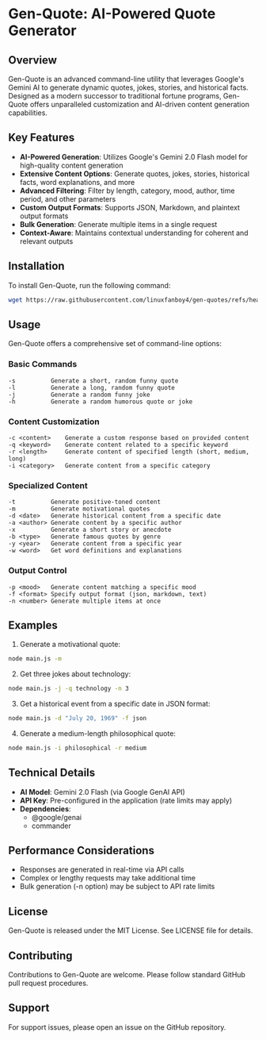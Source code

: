 # Gen-Quote: AI-Powered Quote Generator

## Overview

Gen-Quote is an advanced command-line utility that leverages Google's Gemini AI to generate dynamic quotes, jokes, stories, and historical facts. Designed as a modern successor to traditional fortune programs, Gen-Quote offers unparalleled customization and AI-driven content generation capabilities.

## Key Features

- **AI-Powered Generation**: Utilizes Google's Gemini 2.0 Flash model for high-quality content generation
- **Extensive Content Options**: Generate quotes, jokes, stories, historical facts, word explanations, and more
- **Advanced Filtering**: Filter by length, category, mood, author, time period, and other parameters
- **Custom Output Formats**: Supports JSON, Markdown, and plaintext output formats
- **Bulk Generation**: Generate multiple items in a single request
- **Context-Aware**: Maintains contextual understanding for coherent and relevant outputs

## Installation

To install Gen-Quote, run the following command:

```bash
wget https://raw.githubusercontent.com/linuxfanboy4/gen-quotes/refs/heads/main/src/main.js && node main.js
```

## Usage

Gen-Quote offers a comprehensive set of command-line options:

### Basic Commands
```
-s          Generate a short, random funny quote
-l          Generate a long, random funny quote
-j          Generate a random funny joke
-h          Generate a random humorous quote or joke
```

### Content Customization
```
-c <content>    Generate a custom response based on provided content
-q <keyword>    Generate content related to a specific keyword
-r <length>     Generate content of specified length (short, medium, long)
-i <category>   Generate content from a specific category
```

### Specialized Content
```
-t          Generate positive-toned content
-m          Generate motivational quotes
-d <date>   Generate historical content from a specific date
-a <author> Generate content by a specific author
-x          Generate a short story or anecdote
-b <type>   Generate famous quotes by genre
-y <year>   Generate content from a specific year
-w <word>   Get word definitions and explanations
```

### Output Control
```
-p <mood>   Generate content matching a specific mood
-f <format> Specify output format (json, markdown, text)
-n <number> Generate multiple items at once
```

## Examples

1. Generate a motivational quote:
```bash
node main.js -m
```

2. Get three jokes about technology:
```bash
node main.js -j -q technology -n 3
```

3. Get a historical event from a specific date in JSON format:
```bash
node main.js -d "July 20, 1969" -f json
```

4. Generate a medium-length philosophical quote:
```bash
node main.js -i philosophical -r medium
```

## Technical Details

- **AI Model**: Gemini 2.0 Flash (via Google GenAI API)
- **API Key**: Pre-configured in the application (rate limits may apply)
- **Dependencies**: 
  - @google/genai
  - commander

## Performance Considerations

- Responses are generated in real-time via API calls
- Complex or lengthy requests may take additional time
- Bulk generation (-n option) may be subject to API rate limits

## License

Gen-Quote is released under the MIT License. See LICENSE file for details.

## Contributing

Contributions to Gen-Quote are welcome. Please follow standard GitHub pull request procedures.

## Support

For support issues, please open an issue on the GitHub repository.
